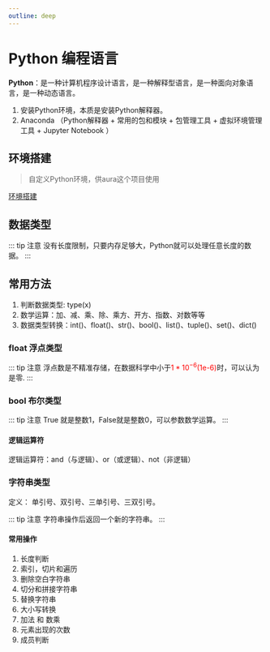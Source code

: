 ```yaml
---
outline: deep
---
```


# Python 编程语言

**Python**：是一种计算机程序设计语言，是一种解释型语言，是一种面向对象语言，是一种动态语言。

1. 安装Python环境，本质是安装Python解释器。
2. Anaconda （Python解释器 + 常用的包和模块 + 包管理工具 + 虚拟环境管理工具 + Jupyter Notebook ）

## 环境搭建

> 自定义Python环境，供aura这个项目使用

[环境搭建](../installation/index.md)

## 数据类型

::: tip 注意
  没有长度限制，只要内存足够大，Python就可以处理任意长度的数据。
:::

## 常用方法

1. 判断数据类型: type(x)  
2. 数学运算：加、减、乘、除、乘方、开方、指数、对数等等
3. 数据类型转换：int()、float()、str()、bool()、list()、tuple()、set()、dict()

### float 浮点类型

::: tip 注意
  浮点数是不精准存储，在数据科学中小于<font color="red">$1*10^{-6}$(1e-6)</font>时，可以认为是零.
:::

### bool 布尔类型

::: tip 注意
  True 就是整数1，False就是整数0，可以参数数学运算。
:::

#### 逻辑运算符

逻辑运算符：and（与逻辑）、or（或逻辑）、not（非逻辑）

### 字符串类型

定义： 单引号、双引号、三单引号、三双引号。

::: tip 注意
  字符串操作后返回一个新的字符串。
:::

#### 常用操作

1. 长度判断
2. 索引，切片和遍历
3. 删除空白字符串
4. 切分和拼接字符串
5. 替换字符串
6. 大小写转换
7. 加法 和 数乘
8. 元素出现的次数
9. 成员判断
